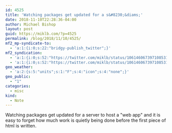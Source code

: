 ```yaml
---
id: 4525
title: 'Watching packages get updated for a s&#8230;&diams;'
date: 2018-11-10T22:28:36-04:00
author: Michael Bishop
layout: post
guid: https://miklb.com/?p=4525
permalink: /blog/2018/11/10/4525/
mf2_mp-syndicate-to:
  - 'a:1:{i:0;s:22:"bridgy-publish_twitter";}'
mf2_syndication:
  - 'a:1:{i:0;s:52:"https://twitter.com/miklb/status/1061460673971085312";}'
  - 'a:1:{i:0;s:52:"https://twitter.com/miklb/status/1061460673971085312";}'
geo_weather:
  - 'a:2:{s:5:"units";s:1:"F";s:4:"icon";s:4:"none";}'
geo_public:
  - "1"
categories:
  - misc
kind:
  - Note
---
```

Watching packages get updated for a server to host a "web app" and it is easy to forget how much work is quietly being done before the first piece of html is written.